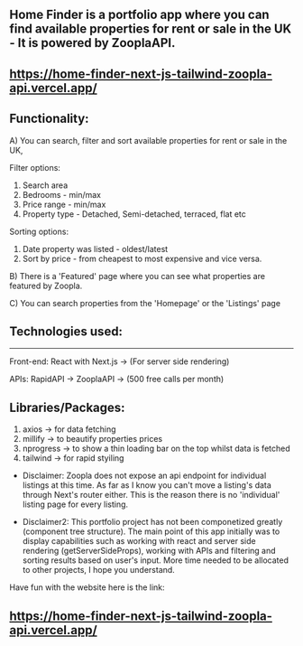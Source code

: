 ## Home Finder is a portfolio app where you can find available properties for rent or sale in the UK - It is powered by ZooplaAPI.

## https://home-finder-next-js-tailwind-zoopla-api.vercel.app/

## Functionality:

A) You can search, filter and sort available properties for rent or sale in the UK,

Filter options:

1. Search area
2. Bedrooms - min/max
3. Price range - min/max
4. Property type - Detached, Semi-detached, terraced, flat etc

Sorting options:

1. Date property was listed - oldest/latest
2. Sort by price - from cheapest to most expensive and vice versa.

B) There is a 'Featured' page where you can see what properties are featured by Zoopla.

C) You can search properties from the 'Homepage' or the 'Listings' page

## Technologies used:

---

Front-end: React with Next.js -> (For server side rendering)

APIs: RapidAPI -> ZooplaAPI -> (500 free calls per month)

## Libraries/Packages:

1. axios -> for data fetching
2. millify -> to beautify properties prices
3. nprogress -> to show a thin loading bar on the top whilst data is fetched
4. tailwind -> for rapid styiling

- Disclaimer:
  Zoopla does not expose an api endpoint for individual listings at this time.
  As far as I know you can't move a listing's data through Next's router either.
  This is the reason there is no 'individual' listing page for every listing.

- Disclaimer2: This portfolio project has not been componetized greatly (component tree structure). The main point of this app initially was to display capabilities such as working with react and server side rendering (getServerSideProps), working with APIs and filtering and sorting results based on user's input. More time needed to be allocated to other projects, I hope you understand.

Have fun with the website here is the link:

## https://home-finder-next-js-tailwind-zoopla-api.vercel.app/
